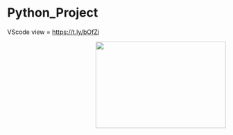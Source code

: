 # Python_Project

VScode view = https://t.ly/bOfZi <br>

<img align="right" src="https://nodebb.org/wp-content/uploads/2022/02/nyan-cat.gif" alt="" height="200" width="300">
